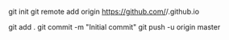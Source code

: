 git init
git remote add origin https://github.com/<username>/<username>.github.io

git add .
git commit -m "Initial commit"
git push -u origin master
